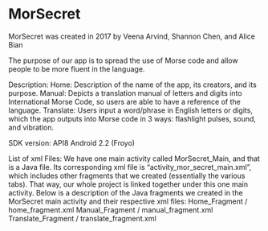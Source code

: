 # MorSecret

MorSecret was created in 2017 by Veena Arvind, Shannon Chen, and Alice Bian

The purpose of our app is to spread the use of Morse code and allow people to be more fluent in the language.

Description:
Home: Description of the name of the app, its creators, and its purpose.
Manual: Depicts a translation manual of letters and digits into International Morse Code, so users are able to have a reference of the language.
Translate: Users input a word/phrase in English letters or digits, which the app outputs into Morse code in 3 ways: flashlight pulses, sound, and vibration.

SDK version: API8 Android 2.2 (Froyo)

List of xml Files:
We have one main activity called MorSecret_Main, and that is a Java file. Its corresponding xml file is “activity_mor_secret_main.xml”, which includes other fragments that we created (essentially the various tabs). That way, our whole project is linked together under this one main activity. Below is a description of the Java fragments we created in the MorSecret main activity and their respective xml files:
Home_Fragment / home_fragment.xml
Manual_Fragment / manual_fragment.xml
Translate_Fragment / translate_fragment.xml
